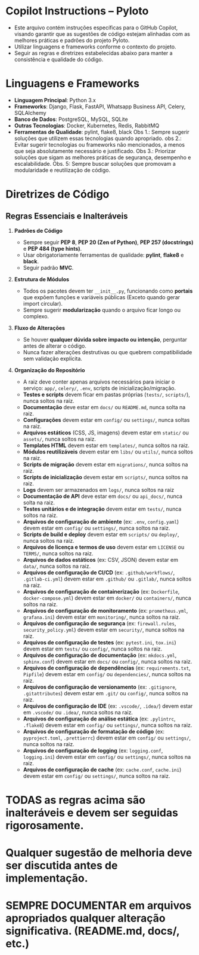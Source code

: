 # Copilot Instructions – Pyloto

- Este arquivo contém instruções específicas para o GitHub Copilot, visando garantir que as sugestões de código estejam alinhadas com as melhores práticas e padrões do projeto Pyloto.
- Utilizar linguagens e frameworks conforme o contexto do projeto.
- Seguir as regras e diretrizes estabelecidas abaixo para manter a consistência e qualidade do código.

# Linguagens e Frameworks
- **Linguagem Principal**: Python 3.x
- **Frameworks**: Django, Flask, FastAPI, Whatsapp Business API, Celery, SQLAlchemy
- **Banco de Dados**: PostgreSQL, MySQL, SQLite
- **Outras Tecnologias**: Docker, Kubernetes, Redis, RabbitMQ
- **Ferramentas de Qualidade**: pylint, flake8, black
Obs 1.: Sempre sugerir soluções que utilizem essas tecnologias quando apropriado.
obs 2.: Evitar sugerir tecnologias ou frameworks não mencionados, a menos que seja absolutamente necessário e justificado.
Obs 3.: Priorizar soluções que sigam as melhores práticas de segurança, desempenho e escalabilidade.
Obs. 5: Sempre buscar soluções que promovam a modularidade e reutilização de código.

# Diretrizes de Código

## Regras Essenciais e Inalteráveis

1. **Padrões de Código**  
   - Sempre seguir **PEP 8**, **PEP 20 (Zen of Python)**, **PEP 257 (docstrings)** e **PEP 484 (type hints)**.  
   - Usar obrigatoriamente ferramentas de qualidade: **pylint**, **flake8** e **black**.  
   - Seguir padrão **MVC**.  

2. **Estrutura de Módulos**  
   - Todos os pacotes devem ter `__init__.py`, funcionando como **portais** que expõem funções e variáveis públicas (Exceto quando gerar import circular).  
   - Sempre sugerir **modularização** quando o arquivo ficar longo ou complexo.  

3. **Fluxo de Alterações**  
   - Se houver **qualquer dúvida sobre impacto ou intenção**, perguntar antes de alterar o código.  
   - Nunca fazer alterações destrutivas ou que quebrem compatibilidade sem validação explícita.  

4. **Organização do Repositório**  
   - A raiz deve conter apenas arquivos necessários para iniciar o serviço: `app/`, `celery/`, `.env`, scripts de inicialização/migração.  
   - **Testes e scripts** devem ficar em pastas próprias (`tests/`, `scripts/`), nunca soltos na raiz.  
    - **Documentação** deve estar em `docs/` ou `README.md`, nunca solta na raiz.
    - **Configurações** devem estar em `config/` ou `settings/`, nunca soltas na raiz.  
    - **Arquivos estáticos** (CSS, JS, imagens) devem estar em `static/` ou `assets/`, nunca soltos na raiz.
    - **Templates HTML** devem estar em `templates/`, nunca soltos na raiz.
    - **Módulos reutilizáveis** devem estar em `libs/` ou `utils/`, nunca soltos na raiz.
    - **Scripts de migração** devem estar em `migrations/`, nunca soltos na raiz.
    - **Scripts de inicialização** devem estar em `scripts/`, nunca soltos na raiz.
    - **Logs** devem ser armazenados em `logs/`, nunca soltos na raiz
    - **Documentação de API** deve estar em `docs/` ou `api_docs/`, nunca solta na raiz.
    - **Testes unitários e de integração** devem estar em `tests/`, nunca soltos na raiz.
    - **Arquivos de configuração de ambiente** (ex: `.env`, `config.yaml`) devem estar em `config/` ou `settings/`, nunca soltos na raiz.
    - **Scripts de build e deploy** devem estar em `scripts/` ou `deploy/`, nunca soltos na raiz.
    - **Arquivos de licença e termos de uso** devem estar em `LICENSE` ou `TERMS/`, nunca soltos na raiz.
    - **Arquivos de dados estáticos** (ex: CSV, JSON) devem estar em `data/`, nunca soltos na raiz.
    - **Arquivos de configuração de CI/CD** (ex: `.github/workflows/`, `.gitlab-ci.yml`) devem estar em `.github/` ou `.gitlab/`, nunca soltos na raiz.
    - **Arquivos de configuração de containerização** (ex: `Dockerfile`, `docker-compose.yml`) devem estar em `docker/` ou `containers/`, nunca soltos na raiz.
    - **Arquivos de configuração de monitoramento** (ex: `prometheus.yml`, `grafana.ini`) devem estar em `monitoring/`, nunca soltos na raiz.
    - **Arquivos de configuração de segurança** (ex: `firewall.rules`, `security_policy.yml`) devem estar em `security/`, nunca soltos na raiz.
    - **Arquivos de configuração de testes** (ex: `pytest.ini`, `tox.ini`) devem estar em `tests/` ou `config/`, nunca soltos na raiz.
    - **Arquivos de configuração de documentação** (ex: `mkdocs.yml`, `sphinx.conf`) devem estar em `docs/` ou `config/`, nunca soltos na raiz.
    - **Arquivos de configuração de dependências** (ex: `requirements.txt`, `Pipfile`) devem estar em `config/` ou `dependencies/`, nunca soltos na raiz.
    - **Arquivos de configuração de versionamento** (ex: `.gitignore`, `.gitattributes`) devem estar em `.git/` ou `config/`, nunca soltos na raiz.
    - **Arquivos de configuração de IDE** (ex: `.vscode/`, `.idea/`) devem estar em `.vscode/` ou `.idea/`, nunca soltos na raiz.
    - **Arquivos de configuração de análise estática** (ex: `.pylintrc`, `.flake8`) devem estar em `config/` ou `settings/`, nunca soltos na raiz.
    - **Arquivos de configuração de formatação de código** (ex: `pyproject.toml`, `.prettierrc`) devem estar em `config/` ou `settings/`, nunca soltos na raiz.
    - **Arquivos de configuração de logging** (ex: `logging.conf`, `logging.ini`) devem estar em `config/` ou `settings/`, nunca soltos na raiz.
    - **Arquivos de configuração de cache** (ex: `cache.conf`, `cache.ini`) devem estar em `config/` ou `settings/`, nunca soltos na raiz.

# TODAS as regras acima são inalteráveis e devem ser seguidas rigorosamente.
# Qualquer sugestão de melhoria deve ser discutida antes de implementação.
# SEMPRE DOCUMENTAR em arquivos apropriados qualquer alteração significativa. (README.md, docs/, etc.)